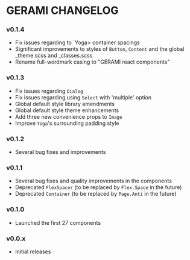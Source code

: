 # GERAMI CHANGELOG

### v0.1.4

- Fix issues regarding to `Yoga> container spacings
- Significant improvements to styles of `Button`, `Content` and the global \_theme.scss and \_classes.scss
- Rename full-wordmark casing to "GERAMI react components"

### v0.1.3

- Fix issues regarding `Dialog`
- Fix issues regarding using `Select` with 'multiple' option
- Global default style library amendments
- Global default style theme enhancements
- Add three new convenience props to `Image`
- Improve `Yoga`'s surrounding padding style

### v0.1.2

- Several bug fixes and improvements

### v0.1.1

- Several bug fixes and quality improvements in the components
- Deprecated `FlexSpacer` (to be replaced by `Flex.Space` in the future)
- Deprecated `Container` (to be replaced by `Page.Anti` in the future)

### v0.1.0

- Launched the first 27 components

### v0.0.x

- Initial releases
